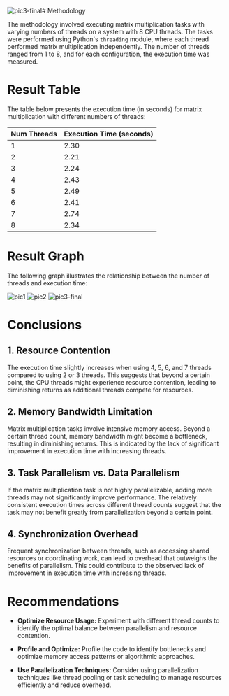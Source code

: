 ![pic3-final](https://github.com/shreypachauri3/Multi-Threading/assets/78973003/10a10769-0123-493d-99b6-89df47305f52)# Methodology

The methodology involved executing matrix multiplication tasks with varying numbers of threads on a system with 8 CPU threads. The tasks were performed using Python's `threading` module, where each thread performed matrix multiplication independently. The number of threads ranged from 1 to 8, and for each configuration, the execution time was measured.

# Result Table

The table below presents the execution time (in seconds) for matrix multiplication with different numbers of threads:

| Num Threads | Execution Time (seconds) |
|-------------|--------------------------|
| 1           | 2.30                     |
| 2           | 2.21                     |
| 3           | 2.24                     |
| 4           | 2.43                     |
| 5           | 2.49                     |
| 6           | 2.41                     |
| 7           | 2.74                     |
| 8           | 2.34                     |

# Result Graph

The following graph illustrates the relationship between the number of threads and execution time:

![pic1](https://github.com/shreypachauri3/Multi-Threading/assets/78973003/e70512ac-eb05-4f08-ae72-9729614b7eee)
![pic2](https://github.com/shreypachauri3/Multi-Threading/assets/78973003/b8577a02-6838-4d45-a48c-acccb715a667)
![pic3-final](https://github.com/shreypachauri3/Multi-Threading/assets/78973003/74715d3d-ad32-45a3-8118-409313e54178)

# Conclusions

## 1. Resource Contention
The execution time slightly increases when using 4, 5, 6, and 7 threads compared to using 2 or 3 threads. This suggests that beyond a certain point, the CPU threads might experience resource contention, leading to diminishing returns as additional threads compete for resources.

## 2. Memory Bandwidth Limitation
Matrix multiplication tasks involve intensive memory access. Beyond a certain thread count, memory bandwidth might become a bottleneck, resulting in diminishing returns. This is indicated by the lack of significant improvement in execution time with increasing threads.

## 3. Task Parallelism vs. Data Parallelism
If the matrix multiplication task is not highly parallelizable, adding more threads may not significantly improve performance. The relatively consistent execution times across different thread counts suggest that the task may not benefit greatly from parallelization beyond a certain point.

## 4. Synchronization Overhead
Frequent synchronization between threads, such as accessing shared resources or coordinating work, can lead to overhead that outweighs the benefits of parallelism. This could contribute to the observed lack of improvement in execution time with increasing threads.

# Recommendations

- **Optimize Resource Usage:** Experiment with different thread counts to identify the optimal balance between parallelism and resource contention.
  
- **Profile and Optimize:** Profile the code to identify bottlenecks and optimize memory access patterns or algorithmic approaches.
  
- **Use Parallelization Techniques:** Consider using parallelization techniques like thread pooling or task scheduling to manage resources efficiently and reduce overhead.







